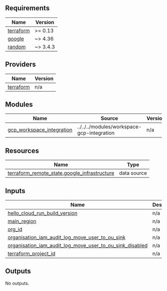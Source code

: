 ## Requirements

| Name | Version |
|------|---------|
| <a name="requirement_terraform"></a> [terraform](#requirement\_terraform) | >= 0.13 |
| <a name="requirement_google"></a> [google](#requirement\_google) | ~> 4.36 |
| <a name="requirement_random"></a> [random](#requirement\_random) | ~> 3.4.3 |

## Providers

| Name | Version |
|------|---------|
| <a name="provider_terraform"></a> [terraform](#provider\_terraform) | n/a |

## Modules

| Name | Source | Version |
|------|--------|---------|
| <a name="module_gcp_workspace_integration"></a> [gcp\_workspace\_integration](#module\_gcp\_workspace\_integration) | ../../../modules/workspace-gcp-integration | n/a |

## Resources

| Name | Type |
|------|------|
| [terraform_remote_state.google_infrastructure](https://registry.terraform.io/providers/hashicorp/terraform/latest/docs/data-sources/remote_state) | data source |

## Inputs

| Name | Description | Type | Default | Required |
|------|-------------|------|---------|:--------:|
| <a name="input_hello_cloud_run_build_version"></a> [hello\_cloud\_run\_build\_version](#input\_hello\_cloud\_run\_build\_version) | n/a | `any` | n/a | yes |
| <a name="input_main_region"></a> [main\_region](#input\_main\_region) | n/a | `any` | n/a | yes |
| <a name="input_org_id"></a> [org\_id](#input\_org\_id) | n/a | `any` | n/a | yes |
| <a name="input_organisation_iam_audit_log_move_user_to_ou_sink"></a> [organisation\_iam\_audit\_log\_move\_user\_to\_ou\_sink](#input\_organisation\_iam\_audit\_log\_move\_user\_to\_ou\_sink) | n/a | `any` | n/a | yes |
| <a name="input_organisation_iam_audit_log_move_user_to_ou_sink_disabled"></a> [organisation\_iam\_audit\_log\_move\_user\_to\_ou\_sink\_disabled](#input\_organisation\_iam\_audit\_log\_move\_user\_to\_ou\_sink\_disabled) | n/a | `bool` | `true` | no |
| <a name="input_terraform_project_id"></a> [terraform\_project\_id](#input\_terraform\_project\_id) | n/a | `any` | n/a | yes |

## Outputs

No outputs.
